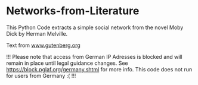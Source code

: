# Networks-from-Literature

This Python Code extracts a simple social network from the novel Moby Dick by Herman Melville.

Text from www.gutenberg.org

!!! Please note that access from German IP Adresses is blocked and will remain in place until legal guidance changes. See https://block.pglaf.org/germany.shtml for more info. This code does not run for users from Germany :( !!!
